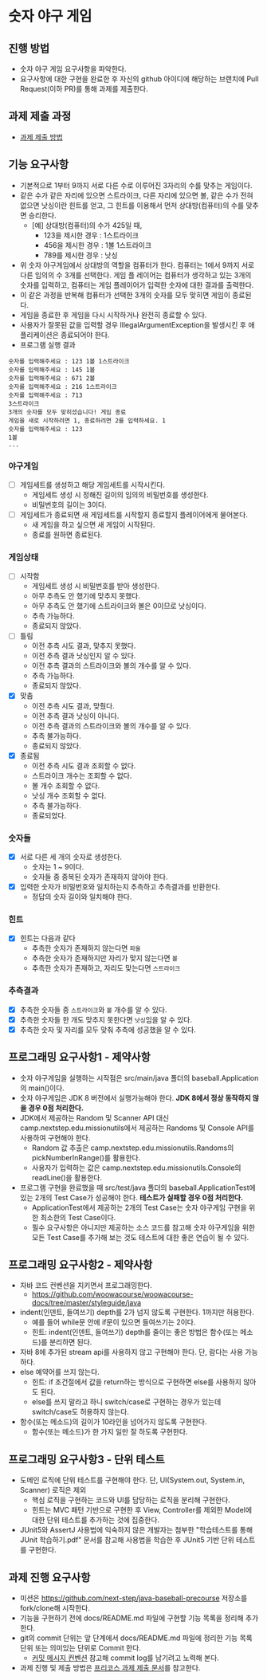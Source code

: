 # 숫자 야구 게임

## 진행 방법

* 숫자 야구 게임 요구사항을 파악한다.
* 요구사항에 대한 구현을 완료한 후 자신의 github 아이디에 해당하는 브랜치에 Pull Request(이하 PR)를 통해 과제를 제출한다.

## 과제 제출 과정

* [과제 제출 방법](https://github.com/next-step/nextstep-docs/tree/master/precourse)

## 기능 요구사항

* 기본적으로 1부터 9까지 서로 다른 수로 이루어진 3자리의 수를 맞추는 게임이다.
* 같은 수가 같은 자리에 있으면 스트라이크, 다른 자리에 있으면 볼, 같은 수가 전혀 없으면 낫싱이란 힌트를 얻고, 그 힌트를 이용해서 먼저 상대방(컴퓨터)의 수를 맞추면 승리한다.
    * [예] 상대방(컴퓨터)의 수가 425일 때,
        * 123을 제시한 경우 : 1스트라이크
        * 456을 제시한 경우 : 1볼 1스트라이크
        * 789를 제시한 경우 : 낫싱
* 위 숫자 야구게임에서 상대방의 역할을 컴퓨터가 한다. 컴퓨터는 1에서 9까지 서로 다른 임의의 수 3개를 선택한다. 게임 플 레이어는 컴퓨터가 생각하고 있는 3개의 숫자를 입력하고, 컴퓨터는 게임 플레이어가
  입력한 숫자에 대한 결과를 출력한다.
* 이 같은 과정을 반복해 컴퓨터가 선택한 3개의 숫자를 모두 맞히면 게임이 종료된다.
* 게임을 종료한 후 게임을 다시 시작하거나 완전히 종료할 수 있다.
* 사용자가 잘못된 값을 입력할 경우 IllegalArgumentException을 발생시킨 후 애플리케이션은 종료되어야 한다.
* 프로그램 실행 결과

```text
숫자를 입력해주세요 : 123 1볼 1스트라이크
숫자를 입력해주세요 : 145 1볼
숫자를 입력해주세요 : 671 2볼
숫자를 입력해주세요 : 216 1스트라이크
숫자를 입력해주세요 : 713
3스트라이크
3개의 숫자를 모두 맞히셨습니다! 게임 종료
게임을 새로 시작하려면 1, 종료하려면 2를 입력하세요. 1
숫자를 입력해주세요 : 123
1볼
...
```

### 야구게임

- [ ] 게임세트를 생성하고 해당 게임세트를 시작시킨다.
    - 게임세트 생성 시 정해진 길이의 임의의 비밀번호를 생성한다.
    - 비밀번호의 길이는 3이다.
- [ ] 게임세트가 종료되면 새 게임세트를 시작할지 종료할지 플레이어에게 물어본다.
    - 새 게임을 하고 싶으면 새 게임이 시작된다.
    - 종료를 원하면 종료된다.

### 게임상태

- [ ] 시작함
    - 게임세트 생성 시 비밀번호를 받아 생성한다.
    - 아무 추측도 안 했기에 맞추지 못했다.
    - 아무 추측도 안 했기에 스트라이크와 볼은 0이므로 낫싱이다.
    - 추측 가능하다.
    - 종료되지 않았다.
- [ ] 틀림
    - 이전 추측 시도 결과, 맞추지 못했다.
    - 이전 추측 결과 낫싱인지 알 수 있다.
    - 이전 추측 결과의 스트라이크와 볼의 개수를 알 수 있다.
    - 추측 가능하다.
    - 종료되지 않았다.
- [x] 맞춤
    - 이전 추측 시도 결과, 맞췄다.
    - 이전 추측 결과 낫싱이 아니다.
    - 이전 추측 결과의 스트라이크와 볼의 개수를 알 수 있다.
    - 추측 불가능하다.
    - 종료되지 않았다.
- [x] 종료됨
    - 이전 추측 시도 결과 조회할 수 없다.
    - 스트라이크 개수는 조회할 수 없다.
    - 볼 개수 조회할 수 없다.
    - 낫싱 개수 조회할 수 없다.
    - 추측 불가능하다.
    - 종료되었다.

### 숫자들

- [x] 서로 다른 세 개의 숫자로 생성한다.
    - 숫자는 1 ~ 9이다.
    - 숫자들 중 중복된 숫자가 존재하지 않아야 한다.
- [x] 입력한 숫자가 비밀번호와 일치하는지 추측하고 추측결과를 반환한다.
    - 정답의 숫자 길이와 일치해야 한다.

### 힌트

- [x] 힌트는 다음과 같다
    - 추측한 숫자가 존재하지 않는다면 `파울`
    - 추측한 숫자가 존재하지만 자리가 맞지 않는다면 `볼`
    - 추측한 숫자가 존재하고, 자리도 맞는다면 `스트라이크`

### 추측결과

- [x] 추측한 숫자들 중 `스트라이크`와 `볼` 개수를 알 수 있다.
- [x] 추측한 숫자들 한 개도 맞추지 못한다면 `낫싱`임을 알 수 있다.
- [x] 추측한 숫자 및 자리를 모두 맞춰 추측에 성공했을 알 수 있다.

## 프로그래밍 요구사항1 - 제약사항

* 숫자 야구게임을 실행하는 시작점은 src/main/java 폴더의 baseball.Application의 main()이다.
* 숫자 야구게임은 JDK 8 버전에서 실행가능해야 한다. **JDK 8에서 정상 동작하지 않을 경우 0점 처리한다.**
* JDK에서 제공하는 Random 및 Scanner API 대신 camp.nextstep.edu.missionutils에서 제공하는 Randoms 및 Console API를 사용하여 구현해야 한다.
    * Random 값 추출은 camp.nextstep.edu.missionutils.Randoms의 pickNumberInRange()를 활용한다.
    * 사용자가 입력하는 값은 camp.nextstep.edu.missionutils.Console의 readLine()을 활용한다.
* 프로그램 구현을 완료했을 때 src/test/java 폴더의 baseball.ApplicationTest에 있는 2개의 Test Case가 성공해야 한다. **테스트가 실패할 경우 0점 처리한다.**
    * ApplicationTest에서 제공하는 2개의 Test Case는 숫자 야구게임 구현을 위한 최소한의 Test Case이다.
    * 필수 요구사항은 아니지만 제공하는 소스 코드를 참고해 숫자 야구게임을 위한 모든 Test Case를 추가해 보는 것도 테스트에 대한 좋은 연습이 될 수 있다.

## 프로그래밍 요구사항2 - 제약사항

* 자바 코드 컨벤션을 지키면서 프로그래밍한다.
    * https://github.com/woowacourse/woowacourse-docs/tree/master/styleguide/java
* indent(인덴트, 들여쓰기) depth를 2가 넘지 않도록 구현한다. 1까지만 허용한다.
    * 예를 들어 while문 안에 if문이 있으면 들여쓰기는 2이다.
    * 힌트: indent(인덴트, 들여쓰기) depth를 줄이는 좋은 방법은 함수(또는 메소드)를 분리하면 된다.
* 자바 8에 추가된 stream api를 사용하지 않고 구현해야 한다. 단, 람다는 사용 가능하다.
* else 예약어를 쓰지 않는다.
    * 힌트: if 조건절에서 값을 return하는 방식으로 구현하면 else를 사용하지 않아도 된다.
    * else를 쓰지 말라고 하니 switch/case로 구현하는 경우가 있는데 switch/case도 허용하지 않는다.
* 함수(또는 메소드)의 길이가 10라인을 넘어가지 않도록 구현한다.
    * 함수(또는 메소드)가 한 가지 일만 잘 하도록 구현한다.

## 프로그래밍 요구사항3 - 단위 테스트

* 도메인 로직에 단위 테스트를 구현해야 한다. 단, UI(System.out, System.in, Scanner) 로직은 제외
    * 핵심 로직을 구현하는 코드와 UI를 담당하는 로직을 분리해 구현한다.
    * 힌트는 MVC 패턴 기반으로 구현한 후 View, Controller를 제외한 Model에 대한 단위 테스트를 추가하는 것에 집중한다.
* JUnit5와 AssertJ 사용법에 익숙하지 않은 개발자는 첨부한 "학습테스트를 통해 JUnit 학습하기.pdf" 문서를 참고해 사용법을 학습한 후 JUnit5 기반 단위 테스트를 구현한다.

## 과제 진행 요구사항

* 미션은 https://github.com/next-step/java-baseball-precourse 저장소를 fork/clone해 시작한다.
* 기능을 구현하기 전에 docs/README.md 파일에 구현할 기능 목록을 정리해 추가한다.
* git의 commit 단위는 앞 단계에서 docs/README.md 파일에 정리한 기능 목록 단위 또는 의미있는 단위로 Commit
  한다.
    * [커밋 메시지 컨벤션](https://gist.github.com/stephenparish/9941e89d80e2bc58a153) 참고해 commit log를 남기려고 노력해 본다.
* 과제 진행 및 제출 방법은 [프리코스 과제 제출 문서](https://github.com/next-step/nextstep-docs/blob/master/precourse)를 참고한다.
